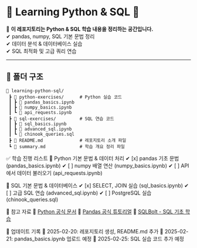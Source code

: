 # 📝 Learning Python & SQL 🚀

📌 **이 레포지토리는 Python & SQL 학습 내용을 정리하는 공간입니다.**  
✔ pandas, numpy, SQL 기본 문법 정리  
✔ 데이터 분석 & 데이터베이스 실습  
✔ SQL 최적화 및 고급 쿼리 연습  

---

## 📂 폴더 구조
```plaintext
📂 learning-python-sql/
 ┣ 📂 python-exercises/      # Python 실습 코드
 ┃ ┣ 📜 pandas_basics.ipynb
 ┃ ┣ 📜 numpy_basics.ipynb
 ┃ ┗ 📜 api_requests.ipynb
 ┣ 📂 sql-exercises/         # SQL 연습 코드
 ┃ ┣ 📜 sql_basics.ipynb
 ┃ ┣ 📜 advanced_sql.ipynb
 ┃ ┗ 📜 chinook_queries.sql
 ┣ 📜 README.md              # 레포지토리 소개 파일
 ┗ 📜 summary.md             # 학습 개요 정리 파일
```

✅ 학습 진행 리스트
📌 Python 기본 문법 & 데이터 처리
✔ [x] pandas 기초 문법 (pandas_basics.ipynb)
✔ [ ] numpy 배열 연산 (numpy_basics.ipynb)
✔ [ ] API에서 데이터 불러오기 (api_requests.ipynb)

📌 SQL 기본 문법 & 데이터베이스
✔ [x] SELECT, JOIN 실습 (sql_basics.ipynb)
✔ [ ] 고급 SQL 연습 (advanced_sql.ipynb)
✔ [ ] PostgreSQL 실습 (chinook_queries.sql)

📌 참고 자료
📖 [Python 공식 문서](https://docs.python.org/3/)
📖 [Pandas 공식 튜토리얼](https://pandas.pydata.org/docs/#)
📖 [SQLBolt - SQL 기초 학습](https://sqlbolt.com/)

📌 업데이트 기록
📌 2025-02-20: 레포지토리 생성, README.md 추가
📌 2025-02-21: pandas_basics.ipynb 업로드 예정
📌 2025-02-25: SQL 실습 코드 추가 예정
